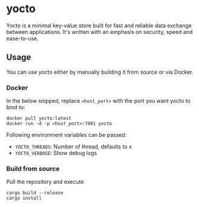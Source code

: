 # yocto

Yocto is a minimal key-value store built for fast and reliable data exchange between applications. It's written with an emphasis on security, speed and ease-to-use.

## Usage

You can use yocto either by manually building it from source or via Docker.

### Docker 

In the below snipped, replace `<host_port>` with the port you want yocto to bind to:

```
docker pull yocto:latest
docker run -d -p <host_port>:7001 yocto
```

Following environment variables can be passed:

- `YOCTO_THREADS`: Number of thread, defaults to `4`
- `YOCTO_VERBOSE`: Show debug logs


### Build from source

Pull the repository and execute 

```
cargo build --release
cargo install
```

